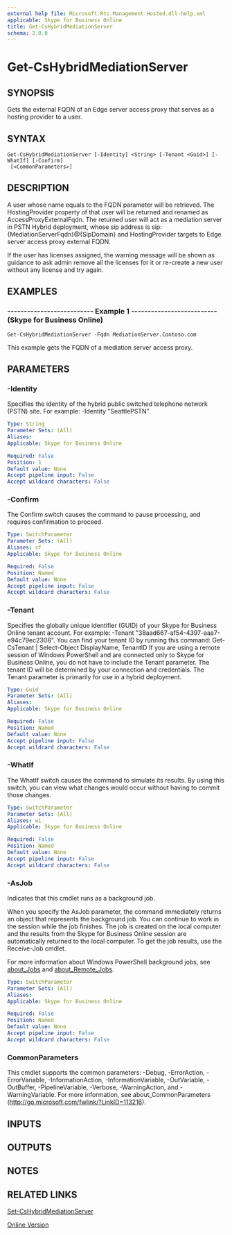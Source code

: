 ```yaml
---
external help file: Microsoft.Rtc.Management.Hosted.dll-help.xml 
applicable: Skype for Business Online
title: Get-CsHybridMediationServer
schema: 2.0.0
---
```


# Get-CsHybridMediationServer

## SYNOPSIS
Gets the external FQDN of an Edge server access proxy that serves as a hosting provider to a user.

## SYNTAX

```
Get-CsHybridMediationServer [-Identity] <String> [-Tenant <Guid>] [-WhatIf] [-Confirm]
 [<CommonParameters>]
```

## DESCRIPTION
A user whose name equals to the FQDN parameter will be retrieved.
The HostingProvider property of that user will be returned and renamed as AccessProxyExternalFqdn.
The returned user will act as a mediation server in PSTN Hybrid deployment, whose sip address is sip:{MediationServerFqdn}@{SipDomain} and HostingProvider targets to Edge server access proxy external FQDN.

If the user has licenses assigned, the warning message will be shown as guidance to ask admin remove all the licenses for it or re-create a new user without any license and try again.

## EXAMPLES

### -------------------------- Example 1 -------------------------- (Skype for Business Online)
```
Get-CsHybridMediationServer -Fqdn MediationServer.Contoso.com
```

This example gets the FQDN of a mediation server access proxy.


## PARAMETERS

### -Identity
Specifies the identity of the hybrid public switched telephone network (PSTN) site.
For example: -Identity "SeattlePSTN".

```yaml
Type: String
Parameter Sets: (All)
Aliases: 
Applicable: Skype for Business Online

Required: False
Position: 1
Default value: None
Accept pipeline input: False
Accept wildcard characters: False
```

### -Confirm
The Confirm switch causes the command to pause processing, and requires confirmation to proceed.

```yaml
Type: SwitchParameter
Parameter Sets: (All)
Aliases: cf
Applicable: Skype for Business Online

Required: False
Position: Named
Default value: None
Accept pipeline input: False
Accept wildcard characters: False
```

### -Tenant
Specifies the globally unique identifier (GUID) of your Skype for Business Online tenant account.
For example: -Tenant "38aad667-af54-4397-aaa7-e94c79ec2308".
You can find your tenant ID by running this command: Get-CsTenant | Select-Object DisplayName, TenantID If you are using a remote session of Windows PowerShell and are connected only to Skype for Business Online, you do not have to include the Tenant parameter.
The tenant ID will be determined by your connection and credentials.
The Tenant parameter is primarily for use in a hybrid deployment.

```yaml
Type: Guid
Parameter Sets: (All)
Aliases: 
Applicable: Skype for Business Online

Required: False
Position: Named
Default value: None
Accept pipeline input: False
Accept wildcard characters: False
```

### -WhatIf
The WhatIf switch causes the command to simulate its results.
By using this switch, you can view what changes would occur without having to commit those changes.

```yaml
Type: SwitchParameter
Parameter Sets: (All)
Aliases: wi
Applicable: Skype for Business Online

Required: False
Position: Named
Default value: None
Accept pipeline input: False
Accept wildcard characters: False
```

### -AsJob
Indicates that this cmdlet runs as a background job.

When you specify the AsJob parameter, the command immediately returns an object that represents the background job. You can continue to work in the session while the job finishes. The job is created on the local computer and the results from the Skype for Business Online session are automatically returned to the local computer. To get the job results, use the Receive-Job cmdlet.

For more information about Windows PowerShell background jobs, see [about_Jobs](https://docs.microsoft.com/en-us/powershell/module/microsoft.powershell.core/about/about_jobs?view=powershell-6) and [about_Remote_Jobs](https://docs.microsoft.com/en-us/powershell/module/microsoft.powershell.core/about/about_remote_jobs?view=powershell-6).

```yaml
Type: SwitchParameter
Parameter Sets: (All)
Aliases: 
Applicable: Skype for Business Online

Required: False
Position: Named
Default value: None
Accept pipeline input: False
Accept wildcard characters: False
```

### CommonParameters
This cmdlet supports the common parameters: -Debug, -ErrorAction, -ErrorVariable, -InformationAction, -InformationVariable, -OutVariable, -OutBuffer, -PipelineVariable, -Verbose, -WarningAction, and -WarningVariable. For more information, see about_CommonParameters (http://go.microsoft.com/fwlink/?LinkID=113216).

## INPUTS

## OUTPUTS

## NOTES

## RELATED LINKS

[Set-CsHybridMediationServer](Set-CsHybridMediationServer.md)

[Online Version](http://technet.microsoft.com/EN-US/library/ca9c1492-7716-47d7-99e9-bc8ddb096535(OCS.15).aspx)


